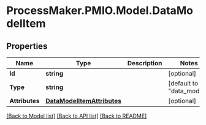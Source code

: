# ProcessMaker.PMIO.Model.DataModelItem
## Properties

Name | Type | Description | Notes
------------ | ------------- | ------------- | -------------
**Id** | **string** |  | [optional] 
**Type** | **string** |  | [default to "data_model"]
**Attributes** | [**DataModelItemAttributes**](DataModelItemAttributes.md) |  | [optional] 

[[Back to Model list]](../README.md#documentation-for-models) [[Back to API list]](../README.md#documentation-for-api-endpoints) [[Back to README]](../README.md)

